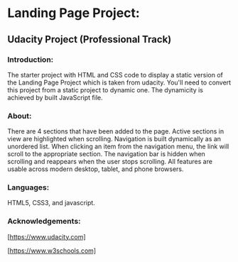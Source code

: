 # Landing Page Project:
## Udacity Project (Professional Track)
 
### Introduction:

 The starter project with HTML and CSS code to display a static version of the Landing Page Project which is taken from udacity. You'll need to convert this project from a static project to dynamic one. The dynamicity is achieved by built JavaScript file.

### About:

 There are 4 sections that have been added to the page. Active sections in view are highlighted when scrolling. Navigation is built dynamically as an unordered list. When clicking an item from the navigation menu, the link will scroll to the appropriate section. The navigation bar is hidden when scrolling and reappears when the user stops scrolling. All features are usable across modern desktop, tablet, and phone browsers.

### Languages:

 HTML5, CSS3, and javascript.

### Acknowledgements:

[https://www.udacity.com]

[https://www.w3schools.com] 
